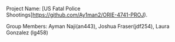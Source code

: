 Project Name: [US Fatal Police Shootings]https://github.com/Ay1man2/ORIE-4741-PROJ).

Group Members: Ayman Naji(an443), Joshua Fraser(jdf254), Laura Gonzalez (lg458)
